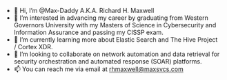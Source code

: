 - 👋 Hi, I’m @Max-Daddy A.K.A. Richard H. Maxwell
- 👀 I’m interested in advancing my career by graduating from Western Governors University with my Masters of Science in Cybersecurity and Information Assurance and passing my CISSP exam.
- 🌱 I’m currently learning more about Elastic Search and The Hive Project / Cortex XDR.
- 💞️ I’m looking to collaborate on network automation and data retrieval for security orchestration and automated response (SOAR) platforms.
- 📫 You can reach me via email at rhmaxwell@maxsvcs.com

<!---
Max-Daddy/Max-Daddy is a ✨ special ✨ repository because its `README.md` (this file) appears on your GitHub profile.
You can click the Preview link to take a look at your changes.
--->
